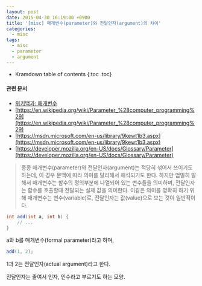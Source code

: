 ```yaml
---
layout: post
date: 2015-04-30 16:19:00 +0900
title: '[misc] 매개변수(parameter)와 전달인자(argument)의 차이'
categories:
  - misc
tags:
  - misc
  - parameter
  - argument
---
```


* Kramdown table of contents
{:toc .toc}

#### 관련 문서

- [위키백과: 매개변수](https://ko.wikipedia.org/wiki/%EB%A7%A4%EA%B0%9C%EB%B3%80%EC%88%98)
- [https://en.wikipedia.org/wiki/Parameter_%28computer_programming%29](https://en.wikipedia.org/wiki/Parameter_%28computer_programming%29)
- [https://msdn.microsoft.com/en-us/library/9kewt1b3.aspx](https://msdn.microsoft.com/en-us/library/9kewt1b3.aspx)
- [https://developer.mozilla.org/en-US/docs/Glossary/Parameter](https://developer.mozilla.org/en-US/docs/Glossary/Parameter)

> 종종 매개변수(parameter)와 전달인자(argument)는 적당히 섞어서 쓰이기도 하는데, 이 경우 문맥에 따라 의미를 달리해서 해석되기도 한다. 하지만 엄밀히 말해서 매개변수는 함수의 정의부분에 나열되어 있는 변수들을 의미하며, 전달인자는 함수를 호출할때 전달되는 실제 값을 의미한다. 이같은 의미를 명확히 하기 위해 매개변수는 변수(variable)로, 전달인자는 값(value)으로 보는 것이 일반적이다.

```java
int add(int a, int b) {
    // ...
}
```

a와 b를 매개변수(formal parameter)라고 하며,

```java
add(1, 2);
```

1과 2는 전달인자(actual argument)라고 한다.

전달인자는 줄여서 인자, 인수라고 부르기도 하는 모양.
